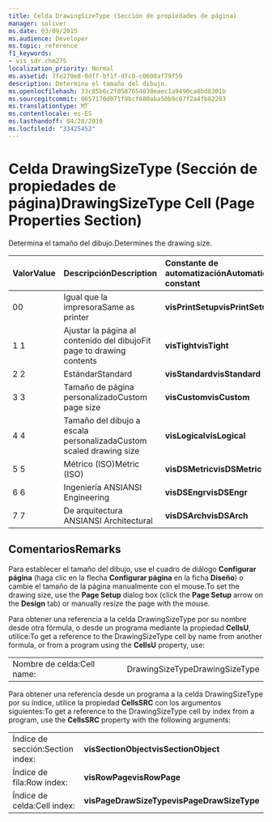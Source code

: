 ```yaml
---
title: Celda DrawingSizeType (Sección de propiedades de página)
manager: soliver
ms.date: 03/09/2015
ms.audience: Developer
ms.topic: reference
f1_keywords:
- vis_sdr.chm275
localization_priority: Normal
ms.assetid: 7fe270e8-0dff-bf1f-dfc0-c0608af79f59
description: Determina el tamaño del dibujo.
ms.openlocfilehash: 33c85b6c2f0587654038eaec1a9490ca8bd8301b
ms.sourcegitcommit: 8657170d071f9bcf680aba50b9c07f2a4fb82283
ms.translationtype: MT
ms.contentlocale: es-ES
ms.lasthandoff: 04/28/2019
ms.locfileid: "33425452"
---
```

# <a name="drawingsizetype-cell-page-properties-section"></a><span data-ttu-id="a1b8b-103">Celda DrawingSizeType (Sección de propiedades de página)</span><span class="sxs-lookup"><span data-stu-id="a1b8b-103">DrawingSizeType Cell (Page Properties Section)</span></span>

<span data-ttu-id="a1b8b-104">Determina el tamaño del dibujo.</span><span class="sxs-lookup"><span data-stu-id="a1b8b-104">Determines the drawing size.</span></span>
  
|<span data-ttu-id="a1b8b-105">**Valor**</span><span class="sxs-lookup"><span data-stu-id="a1b8b-105">**Value**</span></span>|<span data-ttu-id="a1b8b-106">**Descripción**</span><span class="sxs-lookup"><span data-stu-id="a1b8b-106">**Description**</span></span>|<span data-ttu-id="a1b8b-107">**Constante de automatización**</span><span class="sxs-lookup"><span data-stu-id="a1b8b-107">**Automation constant**</span></span>|
|:-----|:-----|:-----|
|<span data-ttu-id="a1b8b-108">0</span><span class="sxs-lookup"><span data-stu-id="a1b8b-108">0</span></span>  <br/> |<span data-ttu-id="a1b8b-109">Igual que la impresora</span><span class="sxs-lookup"><span data-stu-id="a1b8b-109">Same as printer</span></span>  <br/> |<span data-ttu-id="a1b8b-110">**visPrintSetup**</span><span class="sxs-lookup"><span data-stu-id="a1b8b-110">**visPrintSetup**</span></span> <br/> |
|<span data-ttu-id="a1b8b-111">1 </span><span class="sxs-lookup"><span data-stu-id="a1b8b-111">1</span></span>  <br/> |<span data-ttu-id="a1b8b-112">Ajustar la página al contenido del dibujo</span><span class="sxs-lookup"><span data-stu-id="a1b8b-112">Fit page to drawing contents</span></span>  <br/> |<span data-ttu-id="a1b8b-113">**visTight**</span><span class="sxs-lookup"><span data-stu-id="a1b8b-113">**visTight**</span></span> <br/> |
|<span data-ttu-id="a1b8b-114">2 </span><span class="sxs-lookup"><span data-stu-id="a1b8b-114">2</span></span>  <br/> |<span data-ttu-id="a1b8b-115">Estándar</span><span class="sxs-lookup"><span data-stu-id="a1b8b-115">Standard</span></span>  <br/> |<span data-ttu-id="a1b8b-116">**visStandard**</span><span class="sxs-lookup"><span data-stu-id="a1b8b-116">**visStandard**</span></span> <br/> |
|<span data-ttu-id="a1b8b-117">3 </span><span class="sxs-lookup"><span data-stu-id="a1b8b-117">3</span></span>  <br/> |<span data-ttu-id="a1b8b-118">Tamaño de página personalizado</span><span class="sxs-lookup"><span data-stu-id="a1b8b-118">Custom page size</span></span>  <br/> |<span data-ttu-id="a1b8b-119">**visCustom**</span><span class="sxs-lookup"><span data-stu-id="a1b8b-119">**visCustom**</span></span> <br/> |
|<span data-ttu-id="a1b8b-120">4 </span><span class="sxs-lookup"><span data-stu-id="a1b8b-120">4</span></span>  <br/> |<span data-ttu-id="a1b8b-121">Tamaño del dibujo a escala personalizada</span><span class="sxs-lookup"><span data-stu-id="a1b8b-121">Custom scaled drawing size</span></span>  <br/> |<span data-ttu-id="a1b8b-122">**visLogical**</span><span class="sxs-lookup"><span data-stu-id="a1b8b-122">**visLogical**</span></span> <br/> |
|<span data-ttu-id="a1b8b-123">5 </span><span class="sxs-lookup"><span data-stu-id="a1b8b-123">5</span></span>  <br/> |<span data-ttu-id="a1b8b-124">Métrico (ISO)</span><span class="sxs-lookup"><span data-stu-id="a1b8b-124">Metric (ISO)</span></span>  <br/> |<span data-ttu-id="a1b8b-125">**visDSMetric**</span><span class="sxs-lookup"><span data-stu-id="a1b8b-125">**visDSMetric**</span></span> <br/> |
|<span data-ttu-id="a1b8b-126">6 </span><span class="sxs-lookup"><span data-stu-id="a1b8b-126">6</span></span>  <br/> |<span data-ttu-id="a1b8b-127">Ingeniería ANSI</span><span class="sxs-lookup"><span data-stu-id="a1b8b-127">ANSI Engineering</span></span>  <br/> |<span data-ttu-id="a1b8b-128">**visDSEngr**</span><span class="sxs-lookup"><span data-stu-id="a1b8b-128">**visDSEngr**</span></span> <br/> |
|<span data-ttu-id="a1b8b-129">7 </span><span class="sxs-lookup"><span data-stu-id="a1b8b-129">7</span></span>  <br/> |<span data-ttu-id="a1b8b-130">De arquitectura ANSI</span><span class="sxs-lookup"><span data-stu-id="a1b8b-130">ANSI Architectural</span></span>  <br/> |<span data-ttu-id="a1b8b-131">**visDSArch**</span><span class="sxs-lookup"><span data-stu-id="a1b8b-131">**visDSArch**</span></span> <br/> |
   
## <a name="remarks"></a><span data-ttu-id="a1b8b-132">Comentarios</span><span class="sxs-lookup"><span data-stu-id="a1b8b-132">Remarks</span></span>

<span data-ttu-id="a1b8b-133">Para establecer el tamaño del dibujo, use el cuadro de diálogo **Configurar página** (haga clic en la flecha **Configurar página** en la ficha **Diseño**) o cambie el tamaño de la página manualmente con el mouse.</span><span class="sxs-lookup"><span data-stu-id="a1b8b-133">To set the drawing size, use the **Page Setup** dialog box (click the **Page Setup** arrow on the **Design** tab) or manually resize the page with the mouse.</span></span> 
  
<span data-ttu-id="a1b8b-134">Para obtener una referencia a la celda DrawingSizeType por su nombre desde otra fórmula, o desde un programa mediante la propiedad **CellsU**, utilice:</span><span class="sxs-lookup"><span data-stu-id="a1b8b-134">To get a reference to the DrawingSizeType cell by name from another formula, or from a program using the **CellsU** property, use:</span></span> 
  
|||
|:-----|:-----|
|<span data-ttu-id="a1b8b-135">Nombre de celda:</span><span class="sxs-lookup"><span data-stu-id="a1b8b-135">Cell name:</span></span>  <br/> |<span data-ttu-id="a1b8b-136">DrawingSizeType</span><span class="sxs-lookup"><span data-stu-id="a1b8b-136">DrawingSizeType</span></span>  <br/> |
   
<span data-ttu-id="a1b8b-137">Para obtener una referencia desde un programa a la celda DrawingSizeType por su índice, utilice la propiedad **CellsSRC** con los argumentos siguientes:</span><span class="sxs-lookup"><span data-stu-id="a1b8b-137">To get a reference to the DrawingSizeType cell by index from a program, use the **CellsSRC** property with the following arguments:</span></span> 
  
|||
|:-----|:-----|
|<span data-ttu-id="a1b8b-138">Índice de sección:</span><span class="sxs-lookup"><span data-stu-id="a1b8b-138">Section index:</span></span>  <br/> |<span data-ttu-id="a1b8b-139">**visSectionObject**</span><span class="sxs-lookup"><span data-stu-id="a1b8b-139">**visSectionObject**</span></span> <br/> |
|<span data-ttu-id="a1b8b-140">Índice de fila:</span><span class="sxs-lookup"><span data-stu-id="a1b8b-140">Row index:</span></span>  <br/> |<span data-ttu-id="a1b8b-141">**visRowPage**</span><span class="sxs-lookup"><span data-stu-id="a1b8b-141">**visRowPage**</span></span> <br/> |
|<span data-ttu-id="a1b8b-142">Índice de celda:</span><span class="sxs-lookup"><span data-stu-id="a1b8b-142">Cell index:</span></span>  <br/> |<span data-ttu-id="a1b8b-143">**visPageDrawSizeType**</span><span class="sxs-lookup"><span data-stu-id="a1b8b-143">**visPageDrawSizeType**</span></span> <br/> |
   

